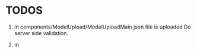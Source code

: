 # TODOS
1. in components/ModelUpload/ModelUploadMain json file is uploaded
Do server side validation.

1. in 